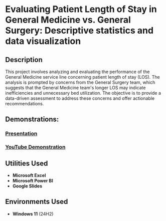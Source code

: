 <h1>Evaluating Patient Length of Stay in General Medicine vs. General Surgery: Descriptive statistics and data visualization</h1>

<h2>Description</h2>
This project involves analyzing and evaluating the performance of the General Medicine service line concerning patient length of stay (LOS). The analysis is prompted by concerns from the General Surgery team, which suggests that the General Medicine team's longer LOS may indicate inefficiencies and unnecessary bed utilization. The objective is to provide a data-driven assessment to address these concerns and offer actionable recommendations.
<br />

<h2>Demonstrations:</h2>

### [Presentation](https://docs.google.com/presentation/d/e/2PACX-1vShiCsjDTAdge88uwRS58o_xYmEwKyFasndF-w4Rsehxi_Xtu4Jnhz4K-JiRuVEA6Aa3-cxb1Xbk7XG/pub?start=false&loop=false&delayms=3000)
### [YouTube Demonstration](https://youtu.be/7eJexJVCqJo)

<h2>Utilities Used</h2>

- <b>Microsoft Excel</b> 
- <b>Microsoft Power BI</b>
- <b>Google Slides</b>

<h2>Environments Used </h2>

- <b>Windows 11</b> (24H2)



<!--
 ```diff
- text in red
+ text in green
! text in orange
# text in gray
@@ text in purple (and bold)@@
```
--!>
